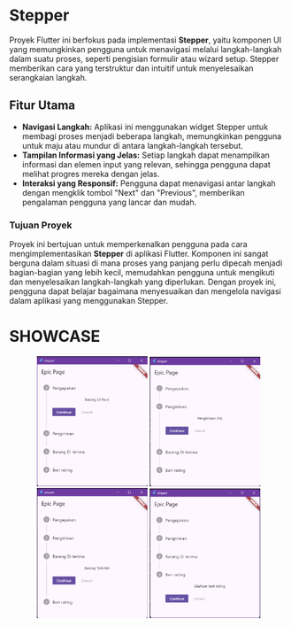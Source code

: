 # Stepper

Proyek Flutter ini berfokus pada implementasi **Stepper**, yaitu komponen UI yang memungkinkan pengguna untuk menavigasi melalui langkah-langkah dalam suatu proses, seperti pengisian formulir atau wizard setup. Stepper memberikan cara yang terstruktur dan intuitif untuk menyelesaikan serangkaian langkah.

## Fitur Utama
- **Navigasi Langkah:** Aplikasi ini menggunakan widget Stepper untuk membagi proses menjadi beberapa langkah, memungkinkan pengguna untuk maju atau mundur di antara langkah-langkah tersebut.
- **Tampilan Informasi yang Jelas:** Setiap langkah dapat menampilkan informasi dan elemen input yang relevan, sehingga pengguna dapat melihat progres mereka dengan jelas.
- **Interaksi yang Responsif:** Pengguna dapat menavigasi antar langkah dengan mengklik tombol "Next" dan "Previous", memberikan pengalaman pengguna yang lancar dan mudah.

### Tujuan Proyek
Proyek ini bertujuan untuk memperkenalkan pengguna pada cara mengimplementasikan **Stepper** di aplikasi Flutter. Komponen ini sangat berguna dalam situasi di mana proses yang panjang perlu dipecah menjadi bagian-bagian yang lebih kecil, memudahkan pengguna untuk mengikuti dan menyelesaikan langkah-langkah yang diperlukan. Dengan proyek ini, pengguna dapat belajar bagaimana menyesuaikan dan mengelola navigasi dalam aplikasi yang menggunakan Stepper.

# SHOWCASE
<div align="center">
  <img src="https://raw.githubusercontent.com/TEUNGKU-ZULKIFLI/PROJECT-FLUTTER/refs/heads/master/asset/img/010.1.png" width="200px"/>
  <img src="https://raw.githubusercontent.com/TEUNGKU-ZULKIFLI/PROJECT-FLUTTER/refs/heads/master/asset/img/010.2.png" width="200px"/>
  <img src="https://raw.githubusercontent.com/TEUNGKU-ZULKIFLI/PROJECT-FLUTTER/refs/heads/master/asset/img/010.3.png" width="200px"/>
  <img src="https://raw.githubusercontent.com/TEUNGKU-ZULKIFLI/PROJECT-FLUTTER/refs/heads/master/asset/img/010.4.png" width="200px"/>
</div>
